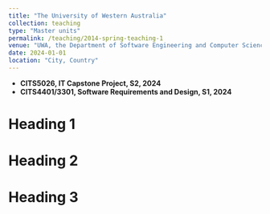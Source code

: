 ```yaml
---
title: "The University of Western Australia"
collection: teaching
type: "Master units"
permalink: /teaching/2014-spring-teaching-1
venue: "UWA, the Department of Software Engineering and Computer Science"
date: 2024-01-01
location: "City, Country"
---
```


- **CITS5026, IT Capstone Project, S2, 2024**
- **CITS4401/3301, Software Requirements and Design, S1, 2024**

Heading 1
======

Heading 2
======

Heading 3
======

